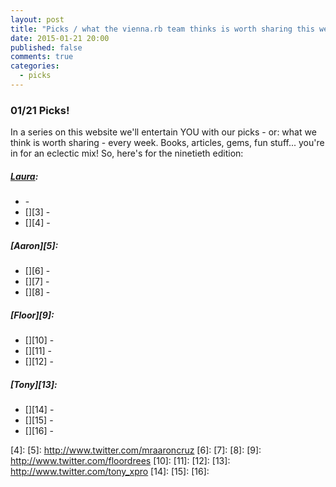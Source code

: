 ```yaml
---
layout: post
title: "Picks / what the vienna.rb team thinks is worth sharing this week"
date: 2015-01-21 20:00
published: false
comments: true
categories:
  - picks
---
```


### 01/21 Picks!

In a series on this website we'll entertain YOU with our picks - or: what we think is worth sharing - every week.
Books, articles, gems, fun stuff... you're in for an eclectic mix! So, here's for the ninetieth edition:

##### [Laura][1]:
- [][2] -
- [][3] -
- [][4] -

##### [Aaron][5]:
- [][6] -
- [][7] -
- [][8] -

##### [Floor][9]:
- [][10] - 
- [][11] -
- [][12] -

##### [Tony][13]:
- [][14] -
- [][15] -
- [][16] -

[1]: http://www.twitter.com/alicetragedy
[2]:
[3]:
[4]:
[5]: http://www.twitter.com/mraaroncruz
[6]:
[7]:
[8]:
[9]: http://www.twitter.com/floordrees
[10]:
[11]:
[12]:
[13]: http://www.twitter.com/tony_xpro
[14]:
[15]:
[16]:
